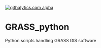 [![githalytics.com alpha](https://cruel-carlota.pagodabox.com/0034472f7a26b99f0790087bc76a34ab "githalytics.com")](http://githalytics.com/Leonhalt3141/GRASS_python)

<script>
  (function(i,s,o,g,r,a,m){i['GoogleAnalyticsObject']=r;i[r]=i[r]||function(){
  (i[r].q=i[r].q||[]).push(arguments)},i[r].l=1*new Date();a=s.createElement(o),
  m=s.getElementsByTagName(o)[0];a.async=1;a.src=g;m.parentNode.insertBefore(a,m)
  })(window,document,'script','//www.google-analytics.com/analytics.js','ga');

  ga('create', 'UA-47249168-1', 'github.com');
  ga('send', 'pageview');

</script>

GRASS_python
============

Python scripts handling GRASS GIS software
